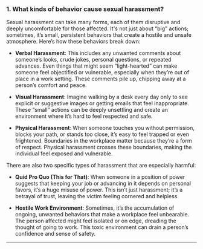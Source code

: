 ### 1. What kinds of behavior cause sexual harassment?

Sexual harassment can take many forms, each of them disruptive and deeply uncomfortable for those affected. It's not just about “big” actions; sometimes, it’s small, persistent behaviors that create a hostile and unsafe atmosphere. Here’s how these behaviors break down:

   - **Verbal Harassment**: This includes any unwanted comments about someone’s looks, crude jokes, personal questions, or repeated advances. Even things that might seem “light-hearted” can make someone feel objectified or vulnerable, especially when they’re out of place in a work setting. These comments pile up, chipping away at a person’s comfort and peace.

   - **Visual Harassment**: Imagine walking by a desk every day only to see explicit or suggestive images or getting emails that feel inappropriate. These “small” actions can be deeply unsettling and create an environment where it’s hard to feel respected and safe.

   - **Physical Harassment**: When someone touches you without permission, blocks your path, or stands too close, it’s easy to feel trapped or even frightened. Boundaries in the workplace matter because they’re a form of respect. Physical harassment crosses these boundaries, making the individual feel exposed and vulnerable.

   There are also two specific types of harassment that are especially harmful:

   - **Quid Pro Quo (This for That)**: When someone in a position of power suggests that keeping your job or advancing in it depends on personal favors, it’s a huge misuse of power. This isn’t just harassment; it’s a betrayal of trust, leaving the victim feeling cornered and helpless.

   - **Hostile Work Environment**: Sometimes, it’s the accumulation of ongoing, unwanted behaviors that make a workplace feel unbearable. The person affected might feel isolated or on edge, dreading the thought of going to work. This toxic environment can drain a person’s confidence and sense of safety.

---

